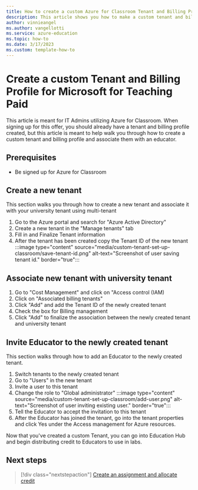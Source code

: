 ```yaml
---
title: How to create a custom Azure for Classroom Tenant and Billing Profile
description: This article shows you how to make a custom tenant and billing profile for educators in your organization 
author: vinnieangel
ms.author: vangellotti
ms.service: azure-education
ms.topic: how-to 
ms.date: 3/17/2023
ms.custom: template-how-to
---
```


# Create a custom Tenant and Billing Profile for Microsoft for Teaching Paid

This article is meant for IT Admins utilizing Azure for Classroom. When signing up for this offer, you should already have a tenant and billing profile created, but this article is meant to help walk you through how to create a custom tenant and billing profile and associate them with an educator.

## Prerequisites

- Be signed up for Azure for Classroom

## Create a new tenant

This section walks you through how to create a new tenant and associate it with your university tenant using multi-tenant

1. Go to the Azure portal and search for "Azure Active Directory"
2. Create a new tenant in the "Manage tenants" tab
3. Fill in and Finalize Tenant information
4. After the tenant has been created copy the Tenant ID of the new tenant
:::image type="content" source="media/custom-tenant-set-up-classroom/save-tenant-id.png" alt-text="Screenshot of user saving tenant id." border="true":::

## Associate new tenant with university tenant

1. Go to "Cost Management" and click on "Access control (IAM)
2. Click on "Associated billing tenants"
3. Click "Add" and add the Tenant ID of the newly created tenant
4. Check the box for Billing management
1. Click "Add" to finalize the association between the newly created tenant and university tenant

## Invite Educator to the newly created tenant

This section walks through how to add an Educator to the newly created tenant.

1. Switch tenants to the newly created tenant
2. Go to "Users" in the new tenant
3. Invite a user to this tenant
1. Change the role to "Global administrator"
:::image type="content" source="media/custom-tenant-set-up-classroom/add-user.png" alt-text="Screenshot of user inviting existing user." border="true":::
1. Tell the Educator to accept the invitation to this tenant
2. After the Educator has joined the tenant, go into the tenant properties and click Yes under the Access management for Azure resources.

Now that you've created a custom Tenant, you can go into Education Hub and begin distributing credit to Educators to use in labs.

## Next steps

> [!div class="nextstepaction"]
> [Create an assignment and allocate credit](create-assignment-allocate-credit.md)
